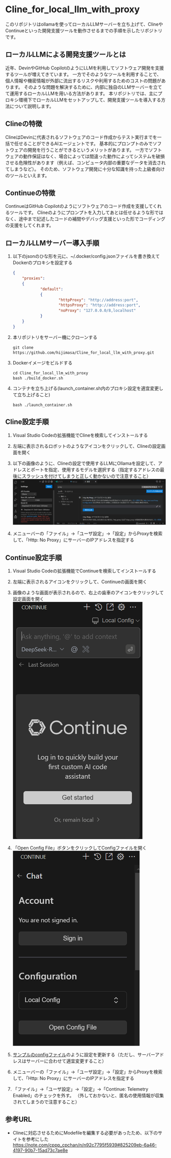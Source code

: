 # Cline_for_local_llm_with_proxy

このリポジトリはollamaを使ってローカルLLMサーバーを立ち上げて、ClineやContinueといった開発支援ツールを動作させるまでの手順を示したリポジトリです。

## ローカルLLMによる開発支援ツールとは

近年、DevinやGitHub CopilotのようにLLMを利用してソフトウェア開発を支援するツールが増えてきています。
一方でそのようなツールを利用することで、個人情報や機密情報が外部に流出するリスクや利用するためのコストの問題があります。
そのような問題を解決するために、内部に独自のLLMサーバーを立てて運用するローカルLLMを用いる方法があります。
本リポジトリでは、主にプロキシ環境下でローカルLLMをセットアップして、開発支援ツールを導入する方法について説明します。

## Clineの特徴

ClineはDevinに代表されるソフトウェアのコード作成からテスト実行までを一括で任せることができるAIエージェントです。
基本的にプロンプトのみでソフトウェアの開発を行うことができるというメリットがあります。
一方でソフトウェアの動作保証はなく、場合によっては間違った動作によってシステムを破損させる危険性があります（例えば、コンピュータ内部の重要なデータを消去されてしまうなど）。
そのため、ソフトウェア開発に十分な知識を持った上級者向けのツールといえます。

## Continueの特徴

ContinueはGitHub Copilotのようにソフトウェアのコード作成を支援してくれるツールです。
Clineのようにプロンプトを入力してあとは任せるような形ではなく、途中まで記述したコードの補間やデバッグ支援といった形でコーディングの支援をしてくれます。

## ローカルLLMサーバー導入手順

1. 以下のjsonのひな形を元に、~/.docker/config.jsonファイルを書き換えてDockerのプロキシを設定する

   ```json
   {
       "proxies":
       {
               "default":
               {
                       "httpProxy": "http://address:port",
                       "httpsProxy": "http://address:port",
                       "noProxy": "127.0.0.0/8,localhost"
               }
       }
   }
   ```

2. 本リポジトリをサーバー機にクローンする

   ```
   git clone https://github.com/hijimasa/Cline_for_local_llm_with_proxy.git
   ```

3. Dockerイメージをビルドする

   ```
   cd Cline_for_local_llm_with_proxy
   bash ./build_docker.sh
   ```

4. コンテナを立ち上げる(launch_container.sh内のプロキシ設定を適宜変更して立ち上げること)

   ```
   bash ./launch_container.sh
   ```

## Cline設定手順

1. Visual Studio Codeの拡張機能でClineを検索してインストールする

2. 左端に表示されるロボットのようなアイコンをクリックして、Clineの設定画面を開く

3. 以下の画像のように、Clineの設定で使用するLLMにOllamaを設定して、アドレスとポートを指定、使用するモデルを選択する（指定するアドレスの最後にスラッシュを付けてしまうと正しく動かないので注意すること）
   ![Cline_setting](./figs/Cline_setting.png)

4. メニューバーの「ファイル」->「ユーザ設定」->「設定」からProxyを検索して、「Http: No Proxy」にサーバーのIPアドレスを指定する

## Continue設定手順
1. Visual Studio Codeの拡張機能でContinueを検索してインストールする

2. 左端に表示されるアイコンをクリックして、Continueの画面を開く

3. 画像のような画面が表示されるので、右上の歯車のアイコンをクリックして設定画面を開く
   ![continue_main](./figs/continue_main.png)

4. 「Open Config File」ボタンをクリックしてConfigファイルを開く
   ![continue_setting](./figs/continue_setting.png)

5. [サンプルのconfigファイル](./sample_continue_config.json)のように設定を更新する（ただし、サーバーアドレスはサーバーに合わせて適宜変更すること）

6. メニューバーの「ファイル」->「ユーザ設定」->「設定」からProxyを検索して、「Http: No Proxy」にサーバーのIPアドレスを指定する

7. 「ファイル」->「ユーザ設定」->「設定」->「Continue: Telemetry Enabled」のチェックを外す。
   （外しておかないと、匿名の使用情報が収集されてしまうので注意すること）

## 参考URL
- Clineに対応させるためにModefileを編集する必要があったため、以下のサイトを参考にした
  https://note.com/cppp_cpchan/n/n92c7795f5939#825209eb-6a46-4197-90b7-15ad73c7ae8e